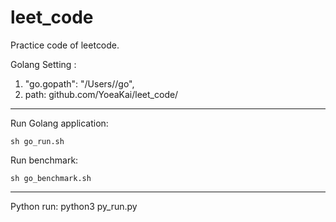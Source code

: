 # leet_code
Practice code of leetcode.

Golang Setting :
1. "go.gopath": "/Users/<userName>/go",
2. path: github.com/YoeaKai/leet_code/

---

Run Golang application:
```
sh go_run.sh
```
  
Run benchmark:
```
sh go_benchmark.sh
```

---

Python run:
python3 py_run.py
